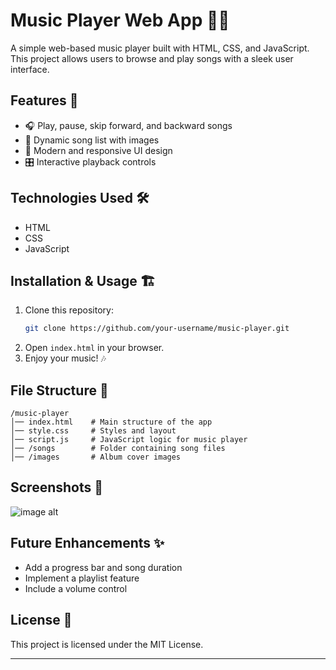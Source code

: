 # Music Player Web App 🎵🎶  

A simple web-based music player built with HTML, CSS, and JavaScript. This project allows users to browse and play songs with a sleek user interface.  

## Features 🚀  

- 🎧 Play, pause, skip forward, and backward songs  
- 🎵 Dynamic song list with images  
- 🎨 Modern and responsive UI design  
- 🎛️ Interactive playback controls  

## Technologies Used 🛠️  

- HTML  
- CSS  
- JavaScript  

## Installation & Usage 🏗️  

1. Clone this repository:  
   ```bash
   git clone https://github.com/your-username/music-player.git
   ```
2. Open `index.html` in your browser.  
3. Enjoy your music! 🎶  

## File Structure 📂  

```
/music-player
│── index.html    # Main structure of the app  
│── style.css     # Styles and layout  
│── script.js     # JavaScript logic for music player  
│── /songs        # Folder containing song files  
│── /images       # Album cover images  
```

## Screenshots 📸  

![image alt]([https://abhishekk-portfolio-musicplayer.netlify.app/images/musicplayer.png](https://github.com/AbhishekIssei/Web-Development-Projects/blob/d00852f122d32ce62400558aeb54a0602939f652/youtubemusic/musicplayer.png))

## Future Enhancements ✨  

- Add a progress bar and song duration  
- Implement a playlist feature  
- Include a volume control  

## License 📜  

This project is licensed under the MIT License.  

---
